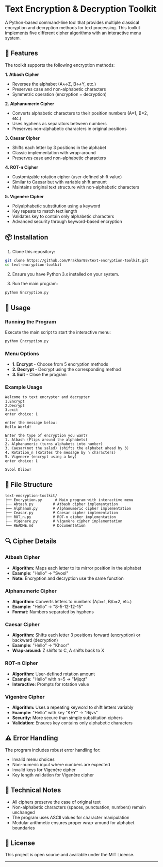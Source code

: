 # Text Encryption & Decryption Toolkit

A Python-based command-line tool that provides multiple classical encryption and decryption methods for text processing. This toolkit implements five different cipher algorithms with an interactive menu system.

## 🔐 Features

The toolkit supports the following encryption methods:

**1. Atbash Cipher**
- Reverses the alphabet (A↔Z, B↔Y, etc.)
- Preserves case and non-alphabetic characters
- Symmetric operation (encryption = decryption)

**2. Alphanumeric Cipher**
- Converts alphabetic characters to their position numbers (A=1, B=2, etc.)
- Uses hyphens as separators between numbers
- Preserves non-alphabetic characters in original positions

**3. Caesar Cipher**
- Shifts each letter by 3 positions in the alphabet
- Classic implementation with wrap-around
- Preserves case and non-alphabetic characters

**4. ROT-n Cipher**
- Customizable rotation cipher (user-defined shift value)
- Similar to Caesar but with variable shift amount
- Maintains original text structure with non-alphabetic characters

**5. Vigenère Cipher**
- Polyalphabetic substitution using a keyword
- Key repeats to match text length
- Validates key to contain only alphabetic characters
- Advanced security through keyword-based encryption

## 📦 Installation

1. Clone this repository:
```bash
git clone https://github.com/Prakhar88/text-encryption-toolkit.git
cd text-encryption-toolkit
```

2. Ensure you have Python 3.x installed on your system.

3. Run the main program:
```bash
python Encryption.py
```

## 🚀 Usage

### Running the Program

Execute the main script to start the interactive menu:

```bash
python Encryption.py
```

### Menu Options

- **1. Encrypt** - Choose from 5 encryption methods
- **2. Decrypt** - Decrypt using the corresponding method  
- **3. Exit** - Close the program

### Example Usage

```
Welcome to text encrypter and decrypter
1.Encrypt
2.Decrypt
3.exit
enter choice: 1

enter the message below:
Hello World!

Enter the type of encryption you want?
1. Atbash (Flips around the alphabets)
2. Alphanumeric (turns alphabets into number)
3. Caesar(not the salad) (shifts the alphabet ahead by 3)
4. Rotation_n (Rotates the message by n characters)
5. Vigenere (encrypt using a key)
enter choice: 1

Svool Dliow!
```

## 📁 File Structure

```
text-encryption-toolkit/
├── Encryption.py      # Main program with interactive menu
├── Abtash.py         # Atbash cipher implementation
├── Alphanum.py       # Alphanumeric cipher implementation
├── Ceasar.py         # Caesar cipher implementation
├── ROT_n.py          # ROT-n cipher implementation
├── Vigenere.py       # Vigenère cipher implementation
└── README.md         # Documentation
```

## 🔍 Cipher Details

### Atbash Cipher
- **Algorithm:** Maps each letter to its mirror position in the alphabet
- **Example:** "Hello" → "Svool"
- **Note:** Encryption and decryption use the same function

### Alphanumeric Cipher
- **Algorithm:** Converts letters to numbers (A/a=1, B/b=2, etc.)
- **Example:** "Hello" → "8-5-12-12-15"
- **Format:** Numbers separated by hyphens

### Caesar Cipher
- **Algorithm:** Shifts each letter 3 positions forward (encryption) or backward (decryption)
- **Example:** "Hello" → "Khoor"
- **Wrap-around:** Z shifts to C, A shifts back to X

### ROT-n Cipher
- **Algorithm:** User-defined rotation amount
- **Example:** "Hello" with n=5 → "Mjqqt"
- **Interactive:** Prompts for rotation value

### Vigenère Cipher
- **Algorithm:** Uses a repeating keyword to shift letters variably
- **Example:** "Hello" with key "KEY" → "Rijvs"
- **Security:** More secure than simple substitution ciphers
- **Validation:** Ensures key contains only alphabetic characters

## ⚠️ Error Handling

The program includes robust error handling for:
- Invalid menu choices
- Non-numeric input where numbers are expected
- Invalid keys for Vigenère cipher
- Key length validation for Vigenère cipher

## 📝 Technical Notes

- All ciphers preserve the case of original text
- Non-alphabetic characters (spaces, punctuation, numbers) remain unchanged
- The program uses ASCII values for character manipulation
- Modular arithmetic ensures proper wrap-around for alphabet boundaries

## 📄 License

This project is open source and available under the MIT License.

---
